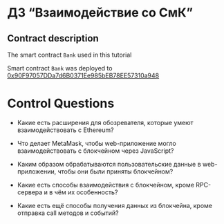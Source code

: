 # ДЗ “Взаимодействие со СмК”
## Contract description
The smart contract `Bank` used in this tutorial 

Smart contract `Bank` was deployed to [0x90F97057DDa7d6B0371Ee985bEB78EE57310a948](https://sepolia.etherscan.io/address/0x90f97057dda7d6b0371ee985beb78ee57310a948)

# Control Questions
- Какие есть расширения для обозревателя, которые умеют взаимодействовать с Ethereum?

- Что делает MetaMask, чтобы web-приложение могло взаимодействовать с блокчейном через JavaScript?

- Каким образом обрабатываются пользовательские данные в web-приложении, чтобы они были приняты блокчейном?

- Какие есть способы взаимодействия с блокчейном, кроме RPC-сервера и в чём их особенность? 

- Какие есть ещё способы получения данных из блокчейна, кроме отправка call методов и событий?
